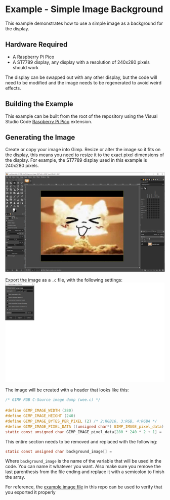 # Example - Simple Image Background

This example demonstrates how to use a simple image as a background for the display.

## Hardware Required
- A Raspberry Pi Pico
- A ST7789 display, any display with a resolution of 240x280 pixels should work

The display can be swapped out with any other display, but the code will need to be modified and the image needs to be regenerated to avoid weird effects.

## Building the Example

This example can be built from the root of the repository using the Visual Studio Code [Raspberry Pi Pico](https://marketplace.visualstudio.com/items?itemName=raspberry-pi.raspberry-pi-pico) extension.

## Generating the Image

Create or copy your image into Gimp.
Resize or alter the image so it fits on the display, this means you need to resize it to the exact pixel dimensions of the display.
For example, the ST7789 display used in this example is 240x280 pixels.

![Image in Gimp](gimp_image.png)

Export the image as a `.c` file, with the following settings:
![Export settings](gimp_export.png)

The image will be created with a header that looks like this:
```c
/* GIMP RGB C-Source image dump (wee.c) */

#define GIMP_IMAGE_WIDTH (280)
#define GIMP_IMAGE_HEIGHT (240)
#define GIMP_IMAGE_BYTES_PER_PIXEL (2) /* 2:RGB16, 3:RGB, 4:RGBA */
#define GIMP_IMAGE_PIXEL_DATA ((unsigned char*) GIMP_IMAGE_pixel_data)
static const unsigned char GIMP_IMAGE_pixel_data[280 * 240 * 2 + 1] =
```
This entire section needs to be removed and replaced with the following:
```c
static const unsigned char background_image[] =
```
Where `background_image` is the name of the variable that will be used in the code. You can name it whatever you want.
Also make sure you remove the last parenthesis from the file ending and replace it with a semicolon to finish the array.

For reference, the [example image file](wee_bg.h) in this repo can be used to verify that you exported it properly

